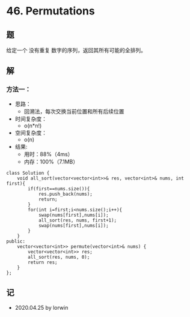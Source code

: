 # 46. Permutations

## 题

给定一个 没有重复 数字的序列，返回其所有可能的全排列。

## 解

### 方法一：
- 思路：
  - 回溯法，每次交换当前位置和所有后续位置
- 时间复杂度：
  - o(n*n!)
- 空间复杂度：
  - o(n)
- 结果:
  - 用时：88%（4ms）
  - 内存：100%（7.1MB）
```
class Solution {
    void all_sort(vector<vector<int>>& res, vector<int>& nums, int first){
        if(first==nums.size()){
            res.push_back(nums);
            return;
        }
        for(int i=first;i<nums.size();i++){
            swap(nums[first],nums[i]);
            all_sort(res, nums, first+1);
            swap(nums[first],nums[i]);
        }
    }
public:
    vector<vector<int>> permute(vector<int>& nums) {
        vector<vector<int>> res;
        all_sort(res, nums, 0);
        return res;
    }
};
```

## 记
<!-- 
基础：@basic
重点：@important
记忆：@memory
易错：@warning
待办：@todo
 -->

- 2020.04.25 by lorwin